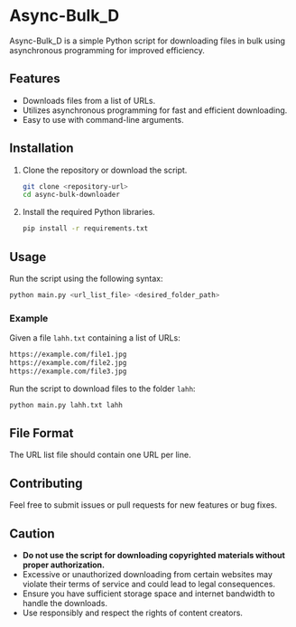 # Async-Bulk_D

Async-Bulk_D is a simple Python script for downloading files in bulk using asynchronous programming for improved efficiency.

## Features
- Downloads files from a list of URLs.
- Utilizes asynchronous programming for fast and efficient downloading.
- Easy to use with command-line arguments.

## Installation
1. Clone the repository or download the script.
   ```bash
   git clone <repository-url>
   cd async-bulk-downloader
   ```
2. Install the required Python libraries.
   ```bash
   pip install -r requirements.txt
   ```

## Usage
Run the script using the following syntax:
```bash
python main.py <url_list_file> <desired_folder_path>
```

### Example
Given a file `lahh.txt` containing a list of URLs:
```txt
https://example.com/file1.jpg
https://example.com/file2.jpg
https://example.com/file3.jpg
```
Run the script to download files to the folder `lahh`:
```bash
python main.py lahh.txt lahh
```

## File Format
The URL list file should contain one URL per line.

## Contributing
Feel free to submit issues or pull requests for new features or bug fixes.

## Caution
- **Do not use the script for downloading copyrighted materials without proper authorization.**
- Excessive or unauthorized downloading from certain websites may violate their terms of service and could lead to legal consequences.
- Ensure you have sufficient storage space and internet bandwidth to handle the downloads.
- Use responsibly and respect the rights of content creators.


